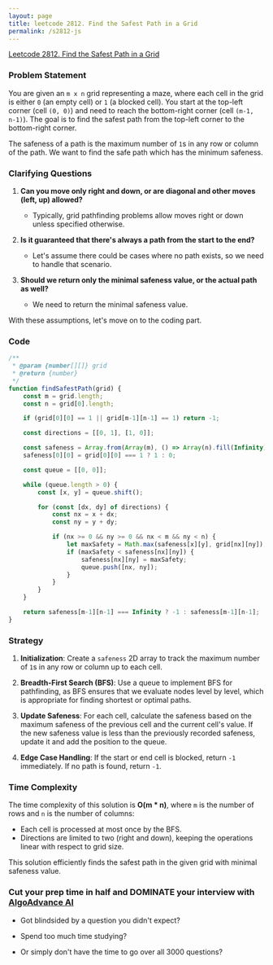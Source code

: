 ```yaml
---
layout: page
title: leetcode 2812. Find the Safest Path in a Grid
permalink: /s2812-js
---
```

[Leetcode 2812. Find the Safest Path in a Grid](https://algoadvance.github.io/algoadvance/l2812)
### Problem Statement
You are given an `m x n` grid representing a maze, where each cell in the grid is either `0` (an empty cell) or `1` (a blocked cell). You start at the top-left corner (cell `(0, 0)`) and need to reach the bottom-right corner (cell `(m-1, n-1)`). The goal is to find the safest path from the top-left corner to the bottom-right corner.

The safeness of a path is the maximum number of `1`s in any row or column of the path. We want to find the safe path which has the minimum safeness.

### Clarifying Questions
1. **Can you move only right and down, or are diagonal and other moves (left, up) allowed?**
   - Typically, grid pathfinding problems allow moves right or down unless specified otherwise.

2. **Is it guaranteed that there's always a path from the start to the end?**
   - Let's assume there could be cases where no path exists, so we need to handle that scenario.
  
3. **Should we return only the minimal safeness value, or the actual path as well?**
   - We need to return the minimal safeness value.

With these assumptions, let's move on to the coding part.

### Code
```javascript
/**
 * @param {number[][]} grid
 * @return {number}
 */
function findSafestPath(grid) {
    const m = grid.length;
    const n = grid[0].length;

    if (grid[0][0] == 1 || grid[m-1][n-1] == 1) return -1;

    const directions = [[0, 1], [1, 0]];

    const safeness = Array.from(Array(m), () => Array(n).fill(Infinity));
    safeness[0][0] = grid[0][0] === 1 ? 1 : 0;

    const queue = [[0, 0]];

    while (queue.length > 0) {
        const [x, y] = queue.shift();

        for (const [dx, dy] of directions) {
            const nx = x + dx;
            const ny = y + dy;

            if (nx >= 0 && ny >= 0 && nx < m && ny < n) {
                let maxSafety = Math.max(safeness[x][y], grid[nx][ny]);
                if (maxSafety < safeness[nx][ny]) {
                    safeness[nx][ny] = maxSafety;
                    queue.push([nx, ny]);
                }
            }
        }
    }

    return safeness[m-1][n-1] === Infinity ? -1 : safeness[m-1][n-1];
}
```

### Strategy
1. **Initialization**: Create a `safeness` 2D array to track the maximum number of `1`s in any row or column up to each cell.
   
2. **Breadth-First Search (BFS)**: Use a queue to implement BFS for pathfinding, as BFS ensures that we evaluate nodes level by level, which is appropriate for finding shortest or optimal paths.

3. **Update Safeness**: For each cell, calculate the safeness based on the maximum safeness of the previous cell and the current cell's value. If the new safeness value is less than the previously recorded safeness, update it and add the position to the queue.

4. **Edge Case Handling**: If the start or end cell is blocked, return `-1` immediately. If no path is found, return `-1`.

### Time Complexity
The time complexity of this solution is **O(m * n)**, where `m` is the number of rows and `n` is the number of columns:
- Each cell is processed at most once by the BFS.
- Directions are limited to two (right and down), keeping the operations linear with respect to grid size.

This solution efficiently finds the safest path in the given grid with minimal safeness value.


### Cut your prep time in half and DOMINATE your interview with [AlgoAdvance AI](https://algoAdvance.com)

- Got blindsided by a question you didn't expect?

- Spend too much time studying?

- Or simply don't have the time to go over all 3000 questions?

